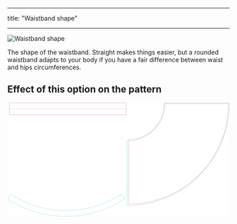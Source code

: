 ***

title: "Waistband shape"

***

![Waistband shape](waistbandshape.svg)

The shape of the waistband. Straight makes things easier, but a rounded waistband adapts to your body if you have a fair difference between waist and hips circumferences.

## Effect of this option on the pattern

![This image shows the effect of this option by superimposing several variants that have a different value for this option](sandy_waistbandshape_sample.svg "Effect of this option on the pattern")
